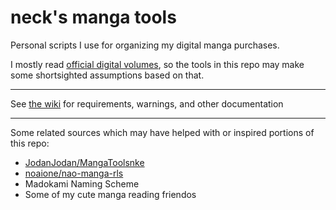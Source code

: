 # neck's manga tools
Personal scripts I use for organizing my digital manga purchases.

I mostly read [official digital volumes](https://gist.github.com/neckothy/6654f928fef87529646df3799f5e555a), so the tools in this repo may make some shortsighted assumptions based on that.

---

See [the wiki](https://github.com/neckothy/manga-tools/wiki) for requirements, warnings, and other documentation

---

Some related sources which may have helped with or inspired portions of this repo:

- [JodanJodan/MangaToolsnke](https://github.com/JodanJodan/MangaToolsnke)
- [noaione/nao-manga-rls](https://github.com/noaione/nao-manga-rls)
- Madokami Naming Scheme
- Some of my cute manga reading friendos
